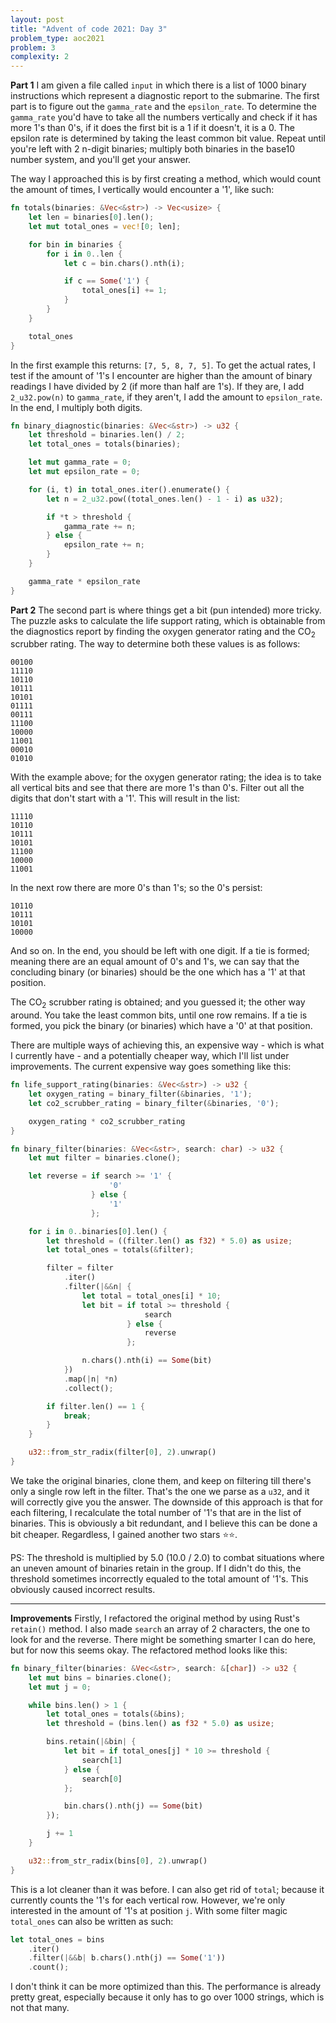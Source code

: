 ```yaml
---
layout: post
title: "Advent of code 2021: Day 3"
problem_type: aoc2021
problem: 3
complexity: 2
---
```


**Part 1**
I am given a file called `input` in which there is a list of 1000 binary instructions which represent a diagnostic report to the submarine. The first part is to figure out the `gamma_rate` and the `epsilon_rate`. To determine the `gamma_rate` you'd have to take all the numbers vertically and check if it has more 1's than 0's, if it does the first bit is a 1 if it doesn't, it is a 0. The epsilon rate is determined by taking the least common bit value. Repeat until you're left with 2 n-digit binaries; multiply both binaries in the base10 number system, and you'll get your answer.

The way I approached this is by first creating a method, which would count the amount of times, I vertically would encounter a '1', like such:

```rust
fn totals(binaries: &Vec<&str>) -> Vec<usize> {
    let len = binaries[0].len();
    let mut total_ones = vec![0; len];

    for bin in binaries {
        for i in 0..len {
            let c = bin.chars().nth(i);

            if c == Some('1') {
                total_ones[i] += 1;
            }
        }
    }

    total_ones
}
```

In the first example this returns: `[7, 5, 8, 7, 5]`. To get the actual rates, I test if the amount of '1's I encounter are higher than the amount of binary readings I have divided by 2 (if more than half are 1's). If they are, I add `2_u32.pow(n)` to `gamma_rate`, if they aren't, I add the amount to `epsilon_rate`. In the end, I multiply both digits.

```rust
fn binary_diagnostic(binaries: &Vec<&str>) -> u32 {
    let threshold = binaries.len() / 2;
    let total_ones = totals(binaries);

    let mut gamma_rate = 0;
    let mut epsilon_rate = 0;

    for (i, t) in total_ones.iter().enumerate() {
        let n = 2_u32.pow((total_ones.len() - 1 - i) as u32);

        if *t > threshold {
            gamma_rate += n;
        } else {
            epsilon_rate += n;
        }
    }

    gamma_rate * epsilon_rate
}
```

**Part 2**
The second part is where things get a bit (pun intended) more tricky. The puzzle asks to calculate the life support rating, which is obtainable from the diagnostics report by finding the oxygen generator rating and the CO<sub>2</sub> scrubber rating. The way to determine both these values is as follows:

```
00100
11110
10110
10111
10101
01111
00111
11100
10000
11001
00010
01010
```

With the example above; for the oxygen generator rating; the idea is to take all vertical bits and see that there are more 1's than 0's. Filter out all the digits that don't start with a '1'. This will result in the list:

```
11110
10110
10111
10101
11100
10000
11001
```

In the next row there are more 0's than 1's; so the 0's persist:

```
10110
10111
10101
10000
```

And so on. In the end, you should be left with one digit. If a tie is formed; meaning there are an equal amount of 0's and 1's, we can say that the concluding binary (or binaries) should be the one which has a '1' at that position.

The CO<sub>2</sub> scrubber rating is obtained; and you guessed it; the other way around. You take the least common bits, until one row remains. If a tie is formed, you pick the binary (or binaries) which have a '0' at that position.

There are multiple ways of achieving this, an expensive way - which is what I currently have - and a potentially cheaper way, which I'll list under improvements. The current expensive way goes something like this:

```rust
fn life_support_rating(binaries: &Vec<&str>) -> u32 {
    let oxygen_rating = binary_filter(&binaries, '1');
    let co2_scrubber_rating = binary_filter(&binaries, '0');

    oxygen_rating * co2_scrubber_rating
}

fn binary_filter(binaries: &Vec<&str>, search: char) -> u32 {
    let mut filter = binaries.clone();

    let reverse = if search >= '1' {
                      '0'
                  } else {
                      '1'
                  };

    for i in 0..binaries[0].len() {
        let threshold = ((filter.len() as f32) * 5.0) as usize;
        let total_ones = totals(&filter);

        filter = filter
            .iter()
            .filter(|&&n| {
                let total = total_ones[i] * 10;
                let bit = if total >= threshold {
                              search
                          } else {
                              reverse
                          };

                n.chars().nth(i) == Some(bit)
            })
            .map(|n| *n)
            .collect();

        if filter.len() == 1 {
            break;
        }
    }

    u32::from_str_radix(filter[0], 2).unwrap()
}
```

We take the original binaries, clone them, and keep on filtering till there's only a single row left in the filter. That's the one we parse as a `u32`, and it will correctly give you the answer. The downside of this approach is that for each filtering, I recalculate the total number of '1's that are in the list of binaries. This is obviously a bit redundant, and I believe this can be done a bit cheaper. Regardless, I gained another two stars ⭐️⭐️.

PS: The threshold is multiplied by 5.0 (10.0 / 2.0) to combat situations where an uneven amount of binaries retain in the group. If I didn't do this, the threshold sometimes incorrectly equaled to the total amount of '1's. This obviously caused incorrect results.

---

**Improvements**
Firstly, I refactored the original method by using Rust's `retain()` method. I also made `search` an array of 2 characters, the one to look for and the reverse. There might be something smarter I can do here, but for now this seems okay. The refactored method looks like this:

```rust
fn binary_filter(binaries: &Vec<&str>, search: &[char]) -> u32 {
    let mut bins = binaries.clone();
    let mut j = 0;

    while bins.len() > 1 {
        let total_ones = totals(&bins);
        let threshold = (bins.len() as f32 * 5.0) as usize;

        bins.retain(|&bin| {
            let bit = if total_ones[j] * 10 >= threshold {
                search[1]
            } else {
                search[0]
            };

            bin.chars().nth(j) == Some(bit)
        });

        j += 1
    }

    u32::from_str_radix(bins[0], 2).unwrap()
}
```

This is a lot cleaner than it was before. I can also get rid of `total`; because it currently counts the '1's for each vertical row. However, we're only interested in the amount of '1's at position `j`. With some filter magic `total_ones` can also be written as such:

```rust
let total_ones = bins
    .iter()
    .filter(|&&b| b.chars().nth(j) == Some('1'))
    .count();
```

I don't think it can be more optimized than this. The performance is already pretty great, especially because it only has to go over 1000 strings, which is not that many.
